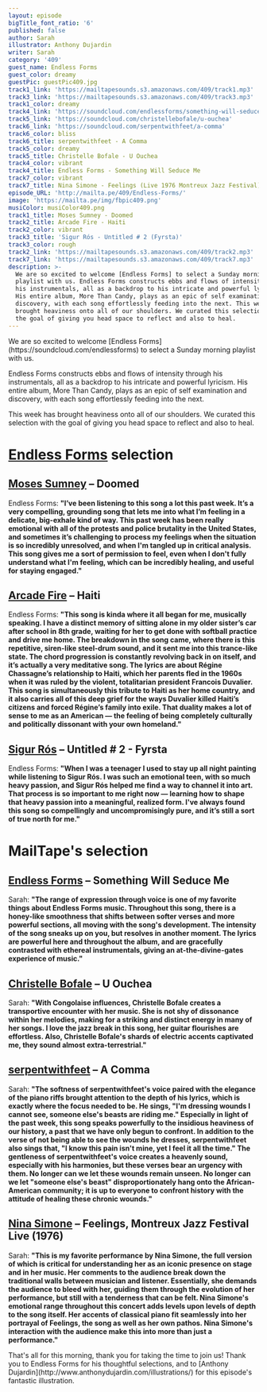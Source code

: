 ```yaml
---
layout: episode
bigTitle_font_ratio: '6'
published: false
author: Sarah
illustrator: Anthony Dujardin
writer: Sarah
category: '409'
guest_name: Endless Forms
guest_color: dreamy
guestPic: guestPic409.jpg
track1_link: 'https://mailtapesounds.s3.amazonaws.com/409/track1.mp3'
track3_link: 'https://mailtapesounds.s3.amazonaws.com/409/track3.mp3'
track1_color: dreamy
track4_link: 'https://soundcloud.com/endlessforms/something-will-seduce-me/s-4rxDo'
track5_link: 'https://soundcloud.com/christellebofale/u-ouchea'
track6_link: 'https://soundcloud.com/serpentwithfeet/a-comma'
track6_color: bliss
track6_title: serpentwithfeet - A Comma
track5_color: dreamy
track5_title: Christelle Bofale - U Ouchea
track4_color: vibrant
track4_title: Endless Forms - Something Will Seduce Me
track7_color: vibrant
track7_title: Nina Simone - Feelings (Live 1976 Montreux Jazz Festival)
episode_URL: 'http://mailta.pe/409/Endless-Forms/'
image: 'https://mailta.pe/img/fbpic409.png'
musiColor: musiColor409.png
track1_title: Moses Sumney - Doomed
track2_title: Arcade Fire - Haiti
track2_color: vibrant
track3_title: 'Sigur Rós - Untitled # 2 (Fyrsta)'
track3_color: rough
track2_link: 'https://mailtapesounds.s3.amazonaws.com/409/track2.mp3'
track7_link: 'https://mailtapesounds.s3.amazonaws.com/409/track7.mp3'
description: >-
  We are so excited to welcome [Endless Forms] to select a Sunday morning
  playlist with us. Endless Forms constructs ebbs and flows of intensity through
  his instrumentals, all as a backdrop to his intricate and powerful lyricism.
  His entire album, More Than Candy, plays as an epic of self examination and
  discovery, with each song effortlessly feeding into the next. This week has
  brought heaviness onto all of our shoulders. We curated this selection with
  the goal of giving you head space to reflect and also to heal.
---
```

<p id="introduction">We are so excited to welcome [Endless Forms](https://soundcloud.com/endlessforms) to select a Sunday morning playlist with us. 

Endless Forms constructs ebbs and flows of intensity through his instrumentals, all as a backdrop to his intricate and powerful lyricism. His entire album, More Than Candy, plays as an epic of self examination and discovery, with each song effortlessly feeding into the next. 
  
This week has brought heaviness onto all of our shoulders. We curated this selection with the goal of giving you head space to reflect and also to heal. 
</p>


# [Endless Forms](https://endless-forms.bandcamp.com/) selection

## [Moses Sumney](https://mosessumney.bandcamp.com/) – Doomed
Endless Forms: **"**I’ve been listening to this song a lot this past week. It’s a very compelling, grounding song that lets me into what I’m feeling in a delicate, big-exhale kind of way. This past week has been really emotional with all of the protests and police brutality in the United States, and sometimes it’s challenging to process my feelings when the situation is so incredibly unresolved, and when I'm tangled up in critical analysis. This song gives me a sort of permission to feel, even when I don't fully understand what I'm feeling, which can be incredibly healing, and useful for staying engaged.**"**

## [Arcade Fire](https://www.arcadefire.com/) – Haiti
Endless Forms: **"**This song is kinda where it all began for me, musically speaking. I have a distinct memory of sitting alone in my older sister’s car after school in 8th grade, waiting for her to get done with softball practice and drive me home. The breakdown in the song came, where there is this repetitive, siren-like steel-drum sound, and it sent me into this trance-like state. The chord progression is constantly revolving back in on itself, and it’s actually a very meditative song. The lyrics are about Régine Chassagne’s relationship to Haiti, which her parents fled in the 1960s when it was ruled by the violent, totalitarian president Francois Duvalier. This song is simultaneously this tribute to Haiti as her home country, and it also carries all of this deep grief for the ways Duvalier killed Haiti’s citizens and forced Régine’s family into exile. That duality makes a lot of sense to me as an American — the feeling of being completely culturally and politically dissonant with your own homeland.**"**

## [Sigur Rós](https://sigurros.bandcamp.com/) – Untitled # 2 - Fyrsta
Endless Forms: **"**When I was a teenager I used to stay up all night painting while listening to Sigur Rós. I was such an emotional teen, with so much heavy passion, and Sigur Rós helped me find a way to channel it into art. That process is so important to me right now — learning how to shape that heavy passion into a meaningful, realized form. I've always found this song so compellingly and uncompromisingly pure, and it’s still a sort of true north for me.**"**


# MailTape's selection

## [Endless Forms](https://endless-forms.bandcamp.com/) – Something Will Seduce Me
Sarah: **"**The range of expression through voice is one of my favorite things about Endless Forms music. Throughout this song, there is a honey-like smoothness that shifts between softer verses and more powerful sections, all moving with the song's development. The intensity of the song sneaks up on you, but resolves in another moment. The lyrics are powerful here and throughout the album, and are gracefully contrasted with ethereal instrumentals, giving an at-the-divine-gates experience of music.**"**

## [Christelle Bofale](https://christellebofale.bandcamp.com/) – U Ouchea
Sarah: **"**With Congolaise influences, Christelle Bofale creates a transportive encounter with her music. She is not shy of dissonance within her melodies, making for a striking and distinct energy in many of her songs. I  love the jazz break in this song, her guitar flourishes are effortless. Also, Christelle Bofale's shards of electric accents captivated me, they sound almost extra-terrestrial.**"**

## [serpentwithfeet](https://serpentwithfeet.bandcamp.com/) – A Comma
Sarah: **"**The softness of serpentwithfeet's voice paired with the elegance of the piano riffs brought attention to the depth of his lyrics, which is exactly where the focus needed to be. He sings, "I'm dressing wounds I cannot see, someone else's beasts are riding me." Especially in light of the past week, this song speaks powerfully to the  insidious heaviness of our history, a past that we have only begun to confront. In addition to the verse of not being able to see the wounds he dresses, serpentwithfeet also sings that, "I know this pain isn't mine, yet I feel it all the time." The gentleness of serpentwithfeet's voice creates a heavenly sound, especially with his harmonies, but these verses bear an urgency with them. No longer can we let these wounds remain unseen. No longer can we let "someone else's beast" disproportionately hang onto the African-American community; it is up to everyone to confront history with the attitude of healing these chronic wounds.**"**

## [Nina Simone](https://www.ninasimone.com/) – Feelings, Montreux Jazz Festival Live (1976)
Sarah: **"**This is my favorite performance by Nina Simone, the full version of which is critical for understanding her as an iconic presence on stage and in her music. Her comments to the audience break down the traditional walls between musician and listener. Essentially, she demands the audience to bleed with her, guiding them through the evolution of her performance, but still with a  tenderness that can be felt. Nina Simone's emotional range throughout this concert adds levels upon levels of depth to the song itself. Her accents of classical piano fit seamlessly into her portrayal of Feelings, the song as well as her own pathos. Nina Simone's interaction with the audience make this into more than just a performance.**"**


<p id="outroduction">That's all for this morning, thank you for taking the time to join us! Thank you to Endless Forms for his thoughtful selections, and to [Anthony Dujardin](http://www.anthonydujardin.com/illustrations/) for this episode's fantastic illustration.</p>
